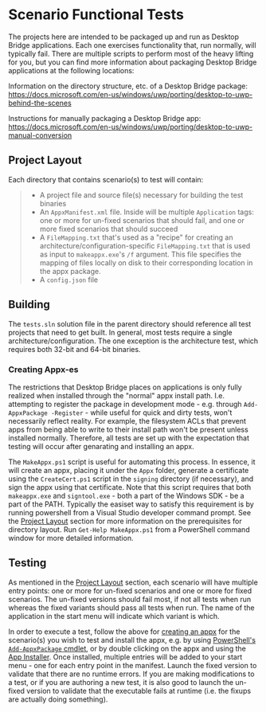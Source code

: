
# Scenario Functional Tests

The projects here are intended to be packaged up and run as Desktop Bridge applications. Each one exercises functionality that, run normally, will typically fail. There are multiple scripts to perform most of the heavy lifting for you, but you can find more information about packaging Desktop Bridge applications at the following locations:

Information on the directory structure, etc. of a Desktop Bridge package: https://docs.microsoft.com/en-us/windows/uwp/porting/desktop-to-uwp-behind-the-scenes

Instructions for manually packaging a Desktop Bridge app: https://docs.microsoft.com/en-us/windows/uwp/porting/desktop-to-uwp-manual-conversion

## Project Layout
Each directory that contains scenario(s) to test will contain:

> * A project file and source file(s) necessary for building the test binaries
> * An `AppxManifest.xml` file. Inside will be multiple `Application` tags: one or more for un-fixed scenarios that should fail, and one or more fixed scenarios that should succeed
> * A `FileMapping.txt` that's used as a "recipe" for creating an architecture/configuration-specific `FileMapping.txt` that is used as input to `makeappx.exe`'s `/f` argument. This file specifies the mapping of files locally on disk to their corresponding location in the appx package.
> * A `config.json` file

## Building
The `tests.sln` solution file in the parent directory should reference all test projects that need to get built. In general, most tests require a single architecture/configuration. The one exception is the architecture test, which requires both 32-bit and 64-bit binaries.

### Creating Appx-es
The restrictions that Desktop Bridge places on applications is only fully realized when installed through the "normal" appx install path. I.e. attempting to register the package in development mode - e.g. through `Add-AppxPackage -Register` - while useful for quick and dirty tests, won't necessarily reflect reality. For example, the filesystem ACLs that prevent apps from being able to write to their install path won't be present unless installed normally. Therefore, all tests are set up with the expectation that testing will occur after genarating and installing an appx.

The `MakeAppx.ps1` script is useful for automating this process. In essence, it will create an appx, placing it under the `Appx` folder, generate a certificate using the `CreateCert.ps1` script in the `signing` directory (if necessary), and sign the appx using that certificate. Note that this script requires that both `makeappx.exe` and `signtool.exe` - both a part of the Windows SDK - be a part of the PATH. Typically the easiset way to satisfy this requirement is by running powershell from a Visual Studio developer command prompt. See the [Project Layout](#project-layout) section for more information on the prerequisites for directory layout. Run `Get-Help MakeAppx.ps1` from a PowerShell command window for more detailed information.

## Testing
As mentioned in the [Project Layout](#project-layout) section, each scenario will have multiple entry points: one or more for un-fixed scenarios and one or more for fixed scenarios. The un-fixed versions should fail most, if not all tests when run whereas the fixed variants should pass all tests when run. The name of the application in the start menu will indicate which variant is which.

In order to execute a test, follow the above for [creating an appx](#creating-appx-es) for the scenario(s) you wish to test and install the appx, e.g. by using [PowerShell's `Add-AppxPackage` cmdlet](https://docs.microsoft.com/en-us/powershell/module/appx/add-appxpackage?view=win10-ps), or by double clicking on the appx and using the [App Installer](https://www.microsoft.com/en-us/store/p/app-installer/9nblggh4nns1?activetab=pivot%3aoverviewtab). Once installed, multiple entries will be added to your start menu - one for each entry point in the manifest. Launch the fixed version to validate that there are no runtime errors. If you are making modifications to a test, or if you are authoring a new test, it is also good to launch the un-fixed version to validate that the executable fails at runtime (i.e. the fixups are actually doing something).
